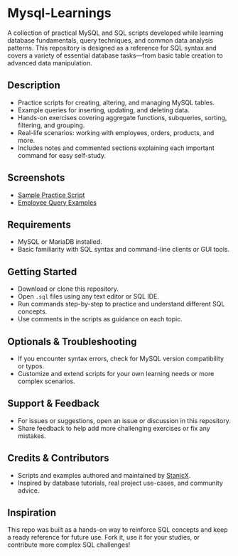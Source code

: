 # Mysql-Learnings

A collection of practical MySQL and SQL scripts developed while learning database fundamentals, query techniques, and common data analysis patterns. This repository is designed as a reference for SQL syntax and covers a variety of essential database tasks—from basic table creation to advanced data manipulation.

## Description

- Practice scripts for creating, altering, and managing MySQL tables.
- Example queries for inserting, updating, and deleting data.
- Hands-on exercises covering aggregate functions, subqueries, sorting, filtering, and grouping.
- Real-life scenarios: working with employees, orders, products, and more.
- Includes notes and commented sections explaining each important command for easy self-study.

## Screenshots

- [Sample Practice Script](./PracticeScript.sql)
- [Employee Query Examples]([./My-db.sql](https://github.com/StanicX/Mysql-Learnings/blob/08caec79da5a90d4d7c9ff8d65af16ff6201395a/My%20db.sql))

## Requirements

- MySQL or MariaDB installed.
- Basic familiarity with SQL syntax and command-line clients or GUI tools.

## Getting Started

- Download or clone this repository.
- Open `.sql` files using any text editor or SQL IDE.
- Run commands step-by-step to practice and understand different SQL concepts.
- Use comments in the scripts as guidance on each topic.

## Optionals & Troubleshooting

- If you encounter syntax errors, check for MySQL version compatibility or typos.
- Customize and extend scripts for your own learning needs or more complex scenarios.

## Support & Feedback

- For issues or suggestions, open an issue or discussion in this repository.
- Share feedback to help add more challenging exercises or fix any mistakes.

## Credits & Contributors

- Scripts and examples authored and maintained by [StanicX](https://github.com/StanicX).
- Inspired by database tutorials, real project use-cases, and community advice.

## Inspiration

This repo was built as a hands-on way to reinforce SQL concepts and keep a ready reference for future use. Fork it, use it for your studies, or contribute more complex SQL challenges!
